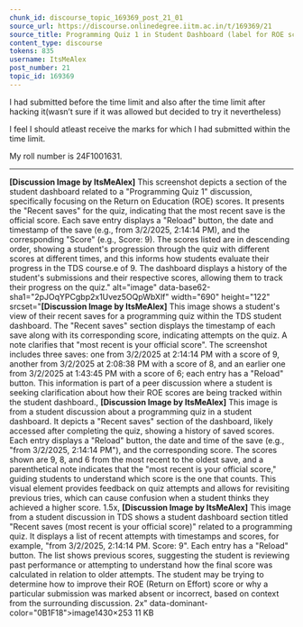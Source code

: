 ```yaml
---
chunk_id: discourse_topic_169369_post_21_01
source_url: https://discourse.onlinedegree.iitm.ac.in/t/169369/21
source_title: Programming Quiz 1 in Student Dashboard (label for ROE scores) - showing absent or incorrect
content_type: discourse
tokens: 835
username: ItsMeAlex
post_number: 21
topic_id: 169369
---
```


 I had submitted before the time limit and also after the time limit after hacking it(wasn’t sure if it was allowed but decided to try it nevertheless)

I feel I should atleast receive the marks for which I had submitted within the time limit.

My roll number is 24F1001631.

---

**[Discussion Image by ItsMeAlex]** This screenshot depicts a section of the student dashboard related to a "Programming Quiz 1" discussion, specifically focusing on the Return on Education (ROE) scores. It presents the "Recent saves" for the quiz, indicating that the most recent save is the official score. Each save entry displays a "Reload" button, the date and timestamp of the save (e.g., from 3/2/2025, 2:14:14 PM), and the corresponding "Score" (e.g., Score: 9). The scores listed are in descending order, showing a student's progression through the quiz with different scores at different times, and this informs how students evaluate their progress in the TDS course.e of 9. The dashboard displays a history of the student's submissions and their respective scores, allowing them to track their progress on the quiz." alt="image" data-base62-sha1="2pJOqYPCgbp2x1Uvez5OQpWbXlf" width="690" height="122" srcset="**[Discussion Image by ItsMeAlex]** This image shows a student's view of their recent saves for a programming quiz within the TDS student dashboard. The "Recent saves" section displays the timestamp of each save along with its corresponding score, indicating attempts on the quiz. A note clarifies that "most recent is your official score". The screenshot includes three saves: one from 3/2/2025 at 2:14:14 PM with a score of 9, another from 3/2/2025 at 2:08:38 PM with a score of 8, and an earlier one from 3/2/2025 at 1:43:45 PM with a score of 6; each entry has a "Reload" button. This information is part of a peer discussion where a student is seeking clarification about how their ROE scores are being tracked within the student dashboard., **[Discussion Image by ItsMeAlex]** This image is from a student discussion about a programming quiz in a student dashboard. It depicts a "Recent saves" section of the dashboard, likely accessed after completing the quiz, showing a history of saved scores. Each entry displays a "Reload" button, the date and time of the save (e.g., "from 3/2/2025, 2:14:14 PM"), and the corresponding score. The scores shown are 9, 8, and 6 from the most recent to the oldest save, and a parenthetical note indicates that the "most recent is your official score," guiding students to understand which score is the one that counts. This visual element provides feedback on quiz attempts and allows for revisiting previous tries, which can cause confusion when a student thinks they achieved a higher score. 1.5x, **[Discussion Image by ItsMeAlex]** This image from a student discussion in TDS shows a student dashboard section titled "Recent saves (most recent is your official score)" related to a programming quiz. It displays a list of recent attempts with timestamps and scores, for example, "from 3/2/2025, 2:14:14 PM. Score: 9". Each entry has a "Reload" button. The list shows previous scores, suggesting the student is reviewing past performance or attempting to understand how the final score was calculated in relation to older attempts. The student may be trying to determine how to improve their ROE (Return on Effort) score or why a particular submission was marked absent or incorrect, based on context from the surrounding discussion. 2x" data-dominant-color="0B1F18">image1430×253 11 KB
